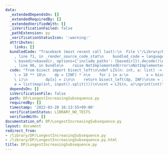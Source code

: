 ```yaml
---
data:
  _extendedDependsOn: []
  _extendedRequiredBy: []
  _extendedVerifiedWith: []
  _isVerificationFailed: false
  _pathExtension: py
  _verificationStatusIcon: ':warning:'
  attributes:
    links: []
  bundledCode: "Traceback (most recent call last):\n  File \"/Library/Frameworks/Python.framework/Versions/3.8/lib/python3.8/site-packages/onlinejudge_verify/documentation/build.py\"\
    , line 71, in _render_source_code_stat\n    bundled_code = language.bundle(stat.path,\
    \ basedir=basedir, options={'include_paths': [basedir]}).decode()\n  File \"/Library/Frameworks/Python.framework/Versions/3.8/lib/python3.8/site-packages/onlinejudge_verify/languages/python.py\"\
    , line 96, in bundle\n    raise NotImplementedError\nNotImplementedError\n"
  code: "from bisect import bisect_left\n\ndef LIS(n: int, a: list) -> int:\n    INF\
    \ = 10 ** 18\n    dp = [INF] * n\n    for i in a:\n        x = bisect_left(dp,\
    \ i)\n        dp[x] = i\n\n    return bisect_left(dp, INF)\n\nn = int(input())\n\
    a = list(map(int, input().split()))\n\ncnt = LIS(n, a)\nprint(cnt)"
  dependsOn: []
  isVerificationFile: false
  path: DP/LongestIncreasingSubsequence.py
  requiredBy: []
  timestamp: '2022-03-20 16:13:55+09:00'
  verificationStatus: LIBRARY_NO_TESTS
  verifiedWith: []
documentation_of: DP/LongestIncreasingSubsequence.py
layout: document
redirect_from:
- /library/DP/LongestIncreasingSubsequence.py
- /library/DP/LongestIncreasingSubsequence.py.html
title: DP/LongestIncreasingSubsequence.py
---
```

